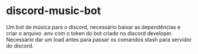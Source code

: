 # discord-music-bot

Um bot de música para o discord, necessário baixar as dependências e criar o arquivo .env com o token do bot criado no discord developer.
Necessário dar um load antes para passar os comandos stash para servidor do discord.

